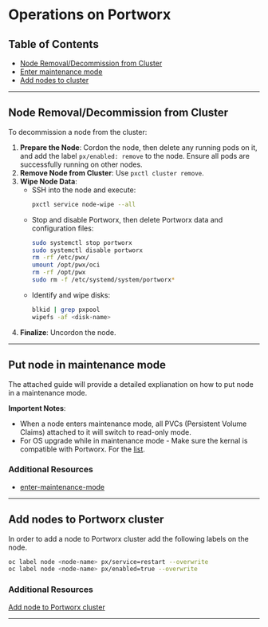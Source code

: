 # Operations on Portworx

## Table of Contents

- [Node Removal/Decommission from Cluster](#node-removaldecommission-from-cluster)
- [Enter maintenance mode](#put-node-in-maintenance-mode)
- [Add nodes to cluster](#add-nodes-to-portworx-cluster)

---

## Node Removal/Decommission from Cluster

To decommission a node from the cluster:

1. **Prepare the Node**: Cordon the node, then delete any running pods on it, and add the label `px/enabled: remove` to the node. Ensure all pods are successfully running on other nodes.
2. **Remove Node from Cluster**: Use `pxctl cluster remove`.
3. **Wipe Node Data**:
   - SSH into the node and execute:
     ```bash
     pxctl service node-wipe --all
     ```
   - Stop and disable Portworx, then delete Portworx data and configuration files:
     ```bash
     sudo systemctl stop portworx
     sudo systemctl disable portworx
     rm -rf /etc/pwx/
     umount /opt/pwx/oci
     rm -rf /opt/pwx
     sudo rm -f /etc/systemd/system/portworx*
     ```
   - Identify and wipe disks:
     ```bash
     blkid | grep pxpool
     wipefs -af <disk-name>
     ```
4. **Finalize**: Uncordon the node.

---

## Put node in maintenance mode

The attached guide will provide a detailed explianation on how to put node in a maintenance mode.

**Importent Notes**: 
- When a node enters maintenance mode, all PVCs (Persistent Volume Claims) attached to it will switch to read-only mode.
- For OS upgrade while in maintenance mode - Make sure the kernal is compatible with Portworx. For the [list](https://docs.portworx.com/portworx-enterprise/reference/supported-kernels).

### Additional Resources
* [enter-maintenance-mode](https://docs.portworx.com/portworx-enterprise/operations/operate-kubernetes/troubleshooting/enter-maintenance-mode)

---

## Add nodes to Portworx cluster

In order to add a node to Portworx cluster add the following labels on the node.

```bash
oc label node <node-name> px/service=restart --overwrite
oc label node <node-name> px/enabled=true --overwrite 
```

### Additional Resources
[Add node to Portworx cluster](https://docs.portworx.com/portworx-enterprise/platform/openshift/ocp-bare-metal/operations/k8s-node-rejoin#restart-the-portworx-pod-on-your-node-by-cleaning-up-labels)

---
